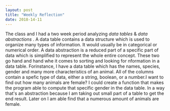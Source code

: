 ```yaml
---
layout: post
title: "Weekly Reflection"
date: 2018-14-11
---
```


The class and I had a two week period analyzing <i> data tables </i> & <i> data abstractions </i>. A data table contains a data structure which is used to organize many types of information. It would usually be in categorical or numerical order. A data abstraction is a reduced part of a specific part of data which is simplified to represent the whole entire concept. These two go hand and hand whe it comes to sorting and looking for nformation in a data table. Forinstance, I have a data table which has the names, species, gender and many more characteristics of an animal. All of the columns contain a spefic type of data, either a string, boolean, or a number.I want to find out how many animals are female? I could create a function that makes the program able to compute that specific gender in the data table. In a way that's an abstraction because I am taking out small part of a table to get the end result. Later on I am able find that a numerous amount of animals are female.

